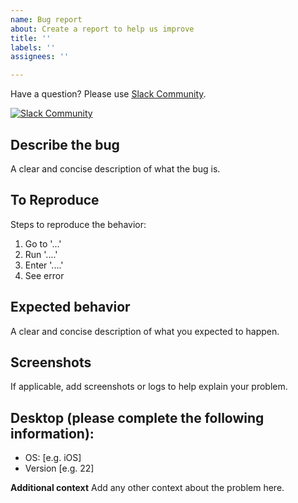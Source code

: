 ```yaml
---
name: Bug report
about: Create a report to help us improve
title: ''
labels: ''
assignees: ''

---
```


Have a question? Please use [Slack Community](https://slack.cloudposse.com). 

[![Slack Community](https://slack.cloudposse.com/badge.svg)](https://slack.cloudposse.com)

## Describe the bug
A clear and concise description of what the bug is.

## To Reproduce
Steps to reproduce the behavior:
1. Go to '...'
2. Run '....'
3. Enter '....'
4. See error

## Expected behavior
A clear and concise description of what you expected to happen.

## Screenshots
If applicable, add screenshots or logs to help explain your problem.

## Desktop (please complete the following information):
 - OS: [e.g. iOS]
 - Version [e.g. 22]

**Additional context**
Add any other context about the problem here.
